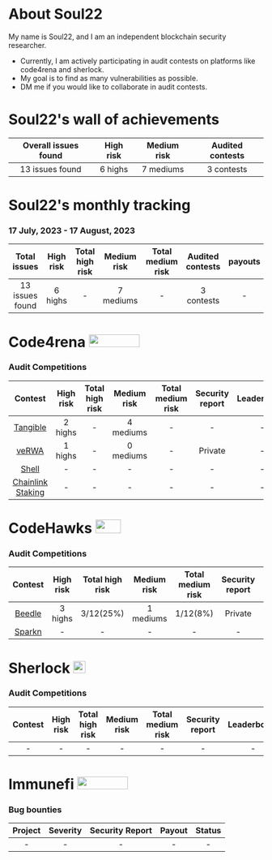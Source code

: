 # About Soul22
My name is Soul22, and I am an independent blockchain security researcher.

- Currently, I am actively participating in audit contests on platforms like code4rena and sherlock.
- My goal is to find as many vulnerabilities as possible.
- DM me if you would like to collaborate in audit contests.

# Soul22's wall of achievements

| Overall issues found | High risk | Medium risk | Audited contests |
|:--:|:--:|:--:|:--:|
| 13 issues found | 6 highs | 7 mediums | 3 contests |

# Soul22's monthly tracking 

### 17 July, 2023 - 17 August, 2023 
| Total issues | High risk| Total high risk | Medium risk | Total medium risk | Audited contests | payouts |
|:--:|:--:|:--:|:--:|:--:|:--:|:--:|
| 13 issues found | 6 highs| - | 7 mediums| - | 3 contests | - | - |


# Code4rena <img src="https://code4rena.com/logos/c4-logo.svg" width=100 height=25>

### Audit Competitions
| Contest | High risk | Total high risk | Medium risk | Total medium risk | Security report | Leaderboard | Payout | Due |
|:--:|:--:|:--:|:--:|:--:|:--:|:--:|:--:|:--:|
| [Tangible](https://code4rena.com/contests/2023-08-tangible-caviar#top) | 2 highs  | - | 4 mediums | - | - | - | - | Aug. |
| [veRWA](https://code4rena.com/contests/2023-08-verwa#top) | 1 highs  | - | 0 mediums  | - | Private | - | - |Aug. |
| [Shell](https://code4rena.com/contests/2023-08-shell-protocol#top) | -  | - | -  | - | - | - | - | Aug. |
| [Chainlink Staking](https://code4rena.com/contests/2023-08-chainlink-staking-v02#top) | -  | - | -  | - | - | - | - | Sept. |





# CodeHawks <img src="https://res.cloudinary.com/droqoz7lg/image/upload/v1689080263/snhkgvtsidryjdtx0pce.png" width=50 height=27>

### Audit Competitions
| Contest | High risk | Total high risk | Medium risk | Total medium risk | Security report | Leaderboard | Payout | Due |
|:--:|:--:|:--:|:--:|:--:|:--:|:--:|:--:|:--:|
| [Beedle](https://www.codehawks.com/contests/clkbo1fa20009jr08nyyf9wbx) | 3 highs | 3/12(25%) | 1 mediums | 1/12(8%) | Private | - |- |Aug. |
| [Sparkn](https://www.codehawks.com/contests/cllcnja1h0001lc08z7w0orxx) | - | - | - | - | - | - |- |Aug. |


# Sherlock <img src="https://audits.sherlock.xyz/_next/static/media/sherlock_logo.dc2b3290.svg" width=24 height=23.5>

### Audit Competitions
| Contest | High risk | Total high risk | Medium risk | Total medium risk | Security report | Leaderboard | Payout |
|:--:|:--:|:--:|:--:|:--:|:--:|:--:|:--:|
| - | - | - | - | - | - | - |- | - |


# Immunefi <img src="https://immunefi.com/images/logo-white.svg" width=100 height=25>

### Bug bounties
| Project | Severity | Security Report | Payout | Status |
|:--:|:--:|:--:|:--:|:--:|
| - | - | - | - | - |
